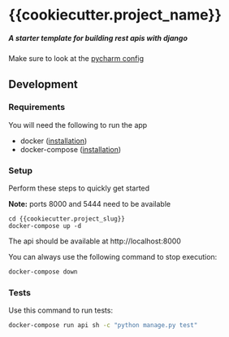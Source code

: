 # {{cookiecutter.project_name}}
##### A starter template for building rest apis with django

Make sure to look at the [pycharm config](ideaConfig.md)

## Development
### Requirements
You will need the following to run the app
- docker ([installation](https://docs.docker.com/get-docker/))
- docker-compose ([installation](https://docs.docker.com/compose/install/))

### Setup
Perform these steps to quickly get started

**Note:** ports 8000 and 5444 need to be available
```shell script
cd {{cookiecutter.project_slug}}
docker-compose up -d
```

The api should be available at http://localhost:8000

You can always use the following command to stop execution:
```bash
docker-compose down
```

### Tests
Use this command to run tests:
```bash
docker-compose run api sh -c "python manage.py test"
```